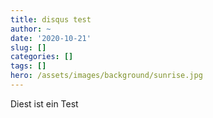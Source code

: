 ```yaml
---
title: disqus test
author: ~
date: '2020-10-21'
slug: []
categories: []
tags: []
hero: /assets/images/background/sunrise.jpg
---
```


Diest ist ein Test
